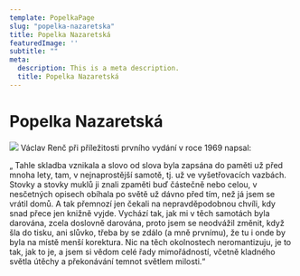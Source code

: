 ```yaml
---
template: PopelkaPage
slug: "popelka-nazaretska"
title: Popelka Nazaretská
featuredImage: ''
subtitle: ""
meta:
  description: This is a meta description.
  title: Popelka Nazaretská
---
```

# Popelka Nazaretská

![](https://ucarecdn.com/d7258364-0ab8-4f64-95e8-c0b346f6df57/)
Václav Renč při příležitosti prvního vydání v roce 1969 napsal:

„ Tahle skladba vznikala a slovo od slova byla zapsána do paměti už před mnoha lety, tam, v nejnaprostější samotě, tj. už ve vyšetřovacích vazbách. Stovky a stovky muklů ji znali zpaměti buď částečně nebo celou, v nesčetných opisech obíhala po světě už dávno před tím, než já jsem se vrátil domů. A tak přemnozí jen čekali na nepravděpodobnou chvíli, kdy snad přece jen knižně vyjde. Vychází tak, jak mi v těch samotách byla darována, zcela doslovně darována, proto jsem se neodvážil změnit, když šla do tisku, ani slůvko, třeba by se zdálo (a mně prvnímu), že tu i onde by byla na místě menší korektura. Nic na těch okolnostech neromantizuju, je to tak, jak to je, a jsem si vědom celé řady mimořádností, včetně kladného světla útěchy a překonávání temnot světlem milosti.“

